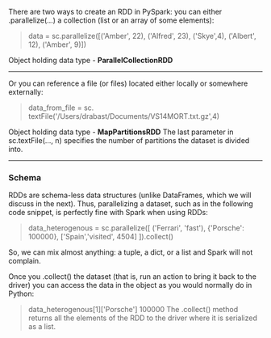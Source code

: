 There are two ways to create an RDD in PySpark: you can either .parallelize(...) a collection (list or an array of some elements):
>    data = sc.parallelize([('Amber', 22), ('Alfred', 23), ('Skye',4), ('Albert', 12), ('Amber', 9)])

Object holding data type - **ParallelCollectionRDD**

***

Or you can reference a file (or files) located either locally or somewhere externally:
>    data_from_file = sc. textFile('/Users/drabast/Documents/VS14MORT.txt.gz',4)

Object holding data type - **MapPartitionsRDD**
The last parameter in sc.textFile(..., n) specifies the number of partitions the dataset is divided into.

***

### Schema
RDDs are schema-less data structures (unlike DataFrames, which we will discuss in the next). Thus, parallelizing a dataset, such as in the following code snippet, is perfectly fine with Spark when using RDDs:

> data_heterogenous = sc.parallelize([
>     ('Ferrari', 'fast'),
>     {'Porsche': 100000},
>     ['Spain','visited', 4504]
> ]).collect()

So, we can mix almost anything: a tuple, a dict, or a list and Spark will not complain.

Once you .collect() the dataset (that is, run an action to bring it back to the driver) you can access the data in the object as you would normally do in Python:

> data_heterogenous[1]['Porsche']
100000
The .collect() method returns all the elements of the RDD to the driver where it is serialized as a list.